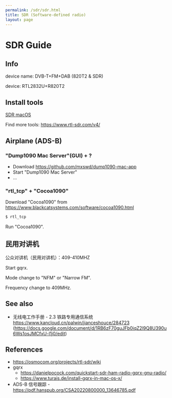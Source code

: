 ```yaml
---
permalink: /sdr/sdr.html
title: SDR (Software-defined radio)
layout: page
---
```


# SDR Guide

## Info

device name: DVB-T+FM+DAB (820T2 & SDR)

device: RTL2832U+R820T2

## Install tools

[SDR macOS](sdr-macos.html)

Find more tools: https://www.rtl-sdr.com/v4/

## Airplane (ADS-B)

### "Dump1090 Mac Server"(GUI) + ?

- Download https://github.com/mxswd/dump1090-mac-app
- Start "Dump1090 Mac Server"
- ...

### "rtl_tcp" + "Cocoa1090"

Download "Cocoa1090" from https://www.blackcatsystems.com/software/cocoa1090.html

```sh
$ rtl_tcp
```

Run "Cocoa1090".

## 民用对讲机

公众对讲机（民用对讲机）：409-410MHZ

Start gqrx.

Mode change to "NFM" or "Narrow FM".

Frequency change to 409MHz.

## See also

- 无线电工作手册 - 2.3 铁路专用通信系统 https://www.kancloud.cn/palwin/jianceshouce/284723 (https://docs.google.com/document/d/1RB6zF70guJFb0iqZ2l9Q8U390u6Ws1osJMCfxU-l1j0/edit)

## References

- https://osmocom.org/projects/rtl-sdr/wiki
- gqrx
  - https://danielpocock.com/quickstart-sdr-ham-radio-gqrx-gnu-radio/
  - https://www.turais.de/install-gqrx-in-mac-os-x/
- ADS-B 信号跟踪 - https://pdf.hanspub.org/CSA20220800000_13646785.pdf
